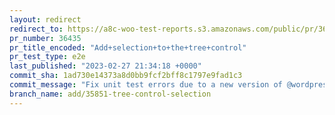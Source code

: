 ```yaml
---
layout: redirect
redirect_to: https://a8c-woo-test-reports.s3.amazonaws.com/public/pr/36435/e2e/index.html
pr_number: 36435
pr_title_encoded: "Add+selection+to+the+tree+control"
pr_test_type: e2e
last_published: "2023-02-27 21:34:18 +0000"
commit_sha: 1ad730e14373a8d0bb9fcf2bff8c1797e9fad1c3
commit_message: "Fix unit test errors due to a new version of @wordpress/compose relat…"
branch_name: add/35851-tree-control-selection
---
```

